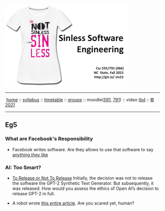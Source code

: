 <a name=top>
<a  href="https://git.io/sin21"><img  width=400 src="/docs/img/sin1.png"></a>       
<hr>
<p>
&nbsp;<a href="https://git.io/sin21">home</a> ::
<a href="https://github.com/txt/sin21/blob/master/docs/syllabus.md#top">syllabus</a> ::
<a href="https://github.com/txt/sin21/blob/master/docs/syllabus.md#timetable">timetable</a> ::
<a href="https://docs.google.com/spreadsheets/d/1n0zHiZlVYkLAEg5Lj1CVaLSEaeNy8iYjw8IMWYWs4Tk/edit?usp=sharing">groups</a> ::
moodle(<a href="https://moodle-courses2122.wolfware.ncsu.edu/course/view.php?id=3211">591</a>,
<a href="https://moodle-courses2122.wolfware.ncsu.edu/course/view.php?id=3211">791</a>) ::
video <a href="https://ncsu.hosted.panopto.com/Panopto/Pages/Sessions/List.aspx#folderID=a5998f03-01df-4c6c-91c1-ad80003f3c7c">tbd</a> ::
<a href="https://github.com/txt/sin21/blob/master/LICENSE.md#top">&copy; 2021</a>
<br>
<hr>




## Eg5

### What are Facebook's Responsibility

- Facebook writes software. Are they allows to 
use that software to say
[anything  they like](https://www.nytimes.com/2021/09/21/technology/zuckerberg-facebook-project-amplify.html)

### AI: Too Smart?

- [To Release or Not To Release](https://www.scu.edu/ethics/focus-areas/technology-ethics/resources/open-source-ai-to-release-or-not-to-release-the-gpt-2-synthetic-text-generator/)
  Initially, the decision was  not to release the software
  the GPT-2 Synthetic Text Generator.
  But  subsequently, it was released.  How would you assess the ethics of Open AI’s decision to release GPT-2 in full.

-  A robot wrote [this entire article](https://www.theguardian.com/commentisfree/2020/sep/08/robot-wrote-this-article-gpt-3).
  Are you scared yet, human?


